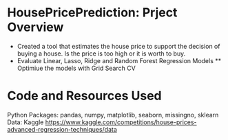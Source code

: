 # HousePricePrediction: Prject Overview

* Created a tool that estimates the house price to support the decision of buying a house. Is the price is too high or it is worth to buy.
* Evaluate Linear, Lasso, Ridge and Random Forest Regression Models
** Optimiue the models with Grid Search CV

# Code and Resources Used

Python
Packages: pandas, numpy, matplotlib, seaborn, missingno, sklearn
Data: Kaggle https://www.kaggle.com/competitions/house-prices-advanced-regression-techniques/data

